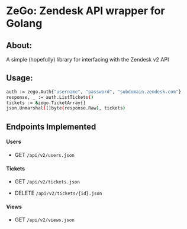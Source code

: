 
ZeGo: Zendesk API wrapper for Golang
====================================

## About:

A simple (hopefully) library for interfacing with the Zendesk v2 API


## Usage:

```sh
auth := zego.Auth{"username", "password", "subdomain.zendesk.com"}
response, _ := auth.ListTickets()
tickets := &zego.TicketArray{}
json.Unmarshal([]byte(response.Raw), tickets)
```


## Endpoints Implemented 


#### Users

- GET `/api/v2/users.json`


#### Tickets

- GET `/api/v2/tickets.json`

- DELETE `/api/v2/tickets/{id}.json`


#### Views

- GET `/api/v2/views.json`




